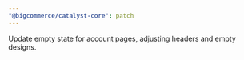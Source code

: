 ```yaml
---
"@bigcommerce/catalyst-core": patch
---
```


Update empty state for account pages, adjusting headers and empty designs.
